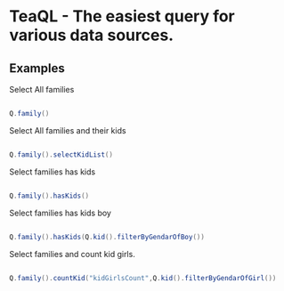 # TeaQL - The easiest query for various data sources.

## Examples

Select All families

```java

Q.family()

```
Select All families and their kids

```java

Q.family().selectKidList()

```

Select families has kids

```java

Q.family().hasKids()

```

Select families has kids boy

```java

Q.family().hasKids(Q.kid().filterByGendarOfBoy())

```

Select families and count kid girls.

```java

Q.family().countKid("kidGirlsCount",Q.kid().filterByGendarOfGirl())

```

